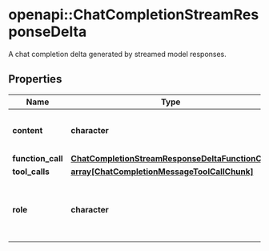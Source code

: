# openapi::ChatCompletionStreamResponseDelta

A chat completion delta generated by streamed model responses.

## Properties
Name | Type | Description | Notes
------------ | ------------- | ------------- | -------------
**content** | **character** | The contents of the chunk message. | [optional] 
**function_call** | [**ChatCompletionStreamResponseDeltaFunctionCall**](ChatCompletionStreamResponseDelta_function_call.md) |  | [optional] 
**tool_calls** | [**array[ChatCompletionMessageToolCallChunk]**](ChatCompletionMessageToolCallChunk.md) |  | [optional] 
**role** | **character** | The role of the author of this message. | [optional] [Enum: [system, user, assistant, tool]] 


